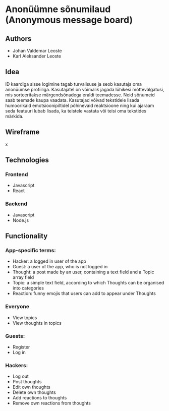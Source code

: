 # Anonüümne sõnumilaud (Anonymous message board)

## Authors
- Johan Valdemar Leoste
- Karl Aleksander Leoste

## Idea

ID kaardiga sisse logimine tagab turvalisuse ja seob kasutaja oma anonüümse profiiliga. Kasutajatel on võimalik jagada lühikesi mõttevälgatusi, mis sorteeritakse märgendsõnadega eraldi teemadesse. Neid sõnumeid saab teemade kaupa vaadata. Kasutajad võivad tekstidele lisada humoorikaid emotsioonipiltidel põhinevaid reaktsioone ning kui ajaraam seda featuuri lubab lisada, ka teistele vastata või teisi oma tekstides märkida.

## Wireframe

x

## Technologies
### Frontend
- Javascript
- React
### Backend
- Javascript
- Node.js

## Functionality

### App-specific terms:
- Hacker: a logged in user of the app
- Guest: a user of the app, who is not logged in
- Thought: a post made by an user, containing a text field and a Topic array field
- Topic: a simple text field, according to which Thoughts can be organised into categories
- Reaction: funny emojis that users can add to appear under Thoughts
### Everyone
- View topics
- View thoughts in topics
### Guests:
- Register
- Log in
### Hackers:
- Log out
- Post thoughts
- Edit own thoughts
- Delete own thoughts
- Add reactions to thoughts
- Remove own reactions from thoughts